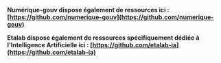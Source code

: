 __Numérique-gouv dispose également de ressources ici : [https://github.com/numerique-gouv](https://github.com/numerique-gouv)__

__Etalab dispose également de ressources spécifiquement dédiée à l'Intelligence Artificielle ici : [https://github.com/etalab-ia](https://github.com/etalab-ia)__
